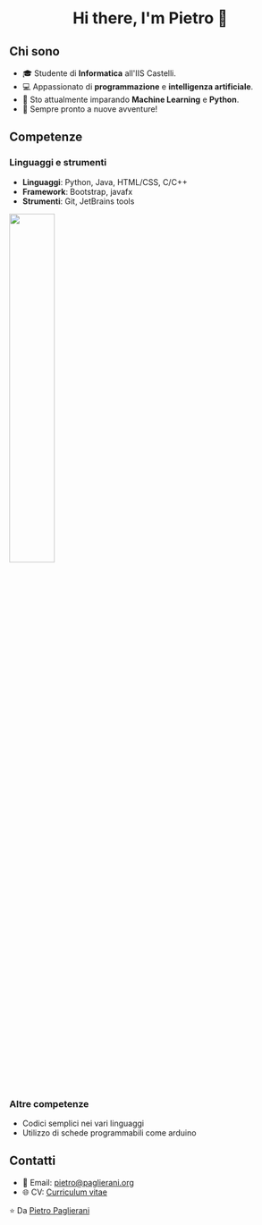# <h1 align="center"> Hi there, I'm Pietro 👋 </h1>

## Chi sono
- 🎓 Studente di **Informatica** all'IIS Castelli.
- 💻 Appassionato di **programmazione** e **intelligenza artificiale**.
- 🌱 Sto attualmente imparando **Machine Learning** e **Python**.
- 🚀 Sempre pronto a nuove avventure!

## Competenze
### Linguaggi e strumenti
- **Linguaggi**: Python, Java, HTML/CSS, C/C++
- **Framework**: Bootstrap, javafx
- **Strumenti**: Git, JetBrains tools
<div align = left><img src = "https://github-readme-stats.vercel.app/api/top-langs/?username=paglieranipietro&hide_border=true&layout=compact" width = 40% align = center></div>

### Altre competenze
- Codici semplici nei vari linguaggi
- Utilizzo di schede programmabili come arduino

## Contatti
- 📧 Email: [pietro@paglierani.org](mailto:pietro@paglierani.org)
- 🌐 CV: [Curriculum vitae](https://paglieranipietro.github.io/curriculum/)

⭐ Da [Pietro Paglierani](https://github.com/paglieranipietro)
